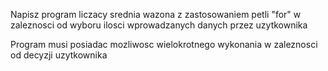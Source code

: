 Napisz program liczacy srednia wazona z zastosowaniem petli "for" w zaleznosci od wyboru ilosci wprowadzanych danych przez uzytkownika

Program musi posiadac mozliwosc wielokrotnego wykonania w zaleznosci od decyzji uzytkownika